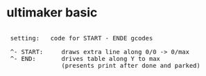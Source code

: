 # ultimaker basic
<pre>
 
 setting:   code for START - ENDE gcodes

 ^- START:     draws extra line along 0/0 -> 0/max
 ^- END:       drives table along Y to max 
               (presents print after done and parked)
</pre>
